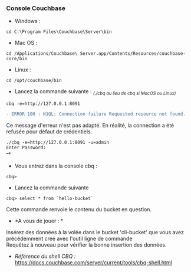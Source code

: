 ### Console Couchbase 

- Windows : 
```
cd C:\Program Files\Couchbase\Server\bin
```
- Mac OS : 
```
cd /Applications/Couchbase\ Server.app/Contents/Resources/couchbase-core/bin
```
- Linux : 
```
cd /opt/couchbase/bin
```

- Lancez la commande suivante :
<sub>*(./cbq au lieu de cbq si MacOS ou Linux)*</sub>
```
cbq -e=http://127.0.0.1:8091
```

```diff
- ERROR 100 : N1QL: Connection failure Requested resource not found.
```

Ce message d'erreur n'est pas adapté. En réalité, la connection a été refusée pour défaut de crédentiels.
```
./cbq -e=http://127.0.0.1:8091 -u=admin
Enter Password:
🗝
 ```
 
- Vous entrez dans la console cbq :
```
cbq>
```

- Lancez la commande suivante
```
cbq> select * from `hello-bucket`
```

Cette commande renvoie le contenu du bucket en question. 

- *A vous de jouer : *

Insérez des données à la volée dans le bucket 'cli-bucket' que vous avez précédemment créé avec l'outil ligne de commande<br>
Requêtez à nouveau pour vérifier la bonne insertion des données. 

- *Référence du shell CBQ :*
https://docs.couchbase.com/server/current/tools/cbq-shell.html

